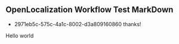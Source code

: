 ## OpenLocalization Workflow Test MarkDown
* 2971eb5c-575c-4a1c-8002-d3a809160860 
thanks!

Hello world